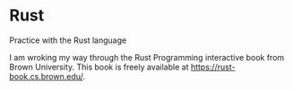 # Rust
Practice with the Rust language

I am wroking my way through the Rust Programming interactive book from Brown University. This book is freely available at https://rust-book.cs.brown.edu/.
